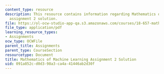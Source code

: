```yaml
---
content_type: resource
description: This resource contains information regarding Mathematics of machine learning
  assignment 2 solution.
file: https://ol-ocw-studio-app-qa.s3.amazonaws.com/courses/18-657-mathematics-of-machine-learning-fall-2015/091a852cd0d398a3ca4a41446ab2d30f_MIT18_657F15_PS2_Sol.pdf
file_type: application/pdf
learning_resource_types:
- Assignments
ocw_type: OCWFile
parent_title: Assignments
parent_type: CourseSection
resourcetype: Document
title: Mathematics of Machine Learning Assignment 2 Solution
uid: 091a852c-d0d3-98a3-ca4a-41446ab2d30f
---
```

